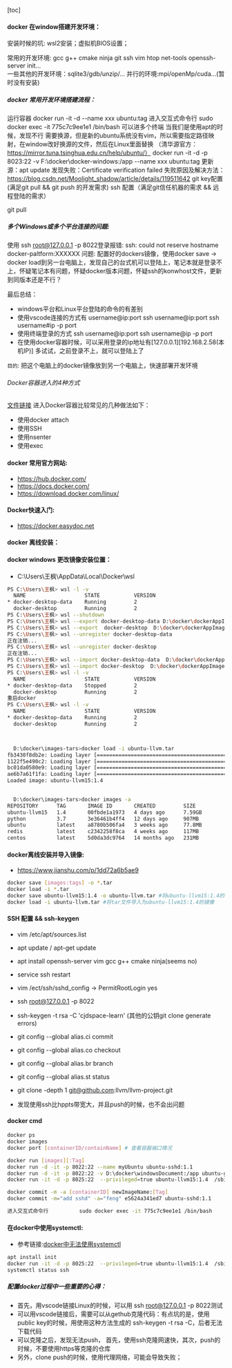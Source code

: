 [toc]
#### docker 在window搭建开发环境：
安装时候的坑:     wsl2安装；虚拟机BIOS设置；

常用的开发环境:   gcc g++ cmake ninja git ssh vim htop net-tools openssh-server init...  
一些其他的开发环境：sqlite3/gdb/unzip/...
并行的环境:mpi/openMp/cuda...(暂时没有安装)



##### docker 常用开发环境搭建流程：
运行容器                  docker run -it -d --name xxx ubuntu:tag
进入交互式命令行          sudo docker exec -it 775c7c9ee1e1 /bin/bash
可以进多个终端
当我们是使用apt的时候，发现不行
需要换源，但是新的ubuntu系统没有vim，所以需要指定路径映射，在window改好换源的文件，然后在Linux里面替换
（清华源官方：https://mirror.tuna.tsinghua.edu.cn/help/ubuntu/）
docker run -it -d -p 8023:22 -v F:\docker\docker-windows:/app --name xxx ubuntu:tag
更新源：apt update 
发现失败：Certificate verification failed
失败原因及解决方法：https://blog.csdn.net/Moolight_shadow/article/details/119511642
git key配置(满足git pull && git push 的开发需求)
ssh 配置（满足git信任机器的需求 && 远程登陆的需求）

git pull 

##### 多个Windows或多个平台连接的问题:
使用 ssh root@127.0.0.1 -p 8022登录报错:
ssh: could not reserve hostname docker-paltform:XXXXXX
问题: 配置好的dockers镜像，使用docker save -> docker load到另一台电脑上，发现自己的台式机可以登陆上，笔记本就是登录不上，怀疑笔记本有问题，怀疑docker版本问题，怀疑ssh的konwhost文件，更新到同版本还是不行？

最后总结：
* windows平台和Linux平台登陆的命令的有差别
* 使用vscode连接的方式有
  username@ip:port
  ssh username@ip:port
  ssh username#ip -p port
* 使用终端登录的方式
  ssh username@ip:port
  ssh username@ip -p port
* 在使用docker容器时候，可以采用登录的ip地址有[127.0.0.1][192.168.2.58(本机IP)]
多试试，之前登录不上，就可以登陆上了

```目的```: 把这个电脑上的docker镜像放到另一个电脑上，快速部署开发环境


###### Docker容器进入的4种方式
[文件链接](https://www.cnblogs.com/xhyan/p/6593075.html)
进入Docker容器比较常见的几种做法如下：
* 使用docker attach
* 使用SSH
* 使用nsenter
* 使用exec





#### docker 常用官方网站:
* https://hub.docker.com/
* https://docs.docker.com/
* https://download.docker.com/linux/

#### Docker快速入门:
* https://docker.easydoc.net

#### docker 离线安装：


#### docker windows 更改镜像安装位置：
* C:\Users\王枫\AppData\Local\Docker\wsl


```bash
PS C:\Users\王枫> wsl -l -v
  NAME                   STATE           VERSION
* docker-desktop-data    Running         2
  docker-desktop         Running         2
PS C:\Users\王枫> wsl --shutdown
PS C:\Users\王枫> wsl --export docker-desktop-data D:\docker\dockerAppImages\docker-desktop-data.tar
PS C:\Users\王枫> wsl --export  docker-desktop  D:\docker\dockerAppImages\docker-desktop.tar
PS C:\Users\王枫> wsl --unregister docker-desktop-data
正在注销...
PS C:\Users\王枫> wsl --unregister docker-desktop
正在注销...
PS C:\Users\王枫> wsl --import docker-desktop-data  D:\docker\dockerAppImages\image  D:\docker\dockerAppImages\docker-desktop-data.tar
PS C:\Users\王枫> wsl --import docker-desktop  D:\docker\dockerAppImages\bin  D:\docker\dockerAppImages\docker-desktop.tar
PS C:\Users\王枫> wsl -l -v
  NAME                   STATE           VERSION
* docker-desktop-data    Stopped         2
  docker-desktop         Running         2
重启docker
PS C:\Users\王枫> wsl -l -v
  NAME                   STATE           VERSION
* docker-desktop-data    Running         2
  docker-desktop         Running         2



  D:\docker\images-tars>docker load -i ubuntu-llvm.tar
fb3430f8db2e: Loading layer [==================================================>]  1.854GB/1.854GB
1122f5e490c2: Loading layer [==================================================>]  1.978GB/1.978GB
bc01da0580e9: Loading layer [==================================================>]  3.744GB/3.744GB
ae6b7a61f1fa: Loading layer [==================================================>]  1.495MB/1.495MB
Loaded image: ubuntu-llvm15:1.4
  

  D:\docker\images-tars>docker images -a
REPOSITORY      TAG       IMAGE ID       CREATED         SIZE
ubuntu-llvm15   1.4       00fbde1a1973   4 days ago      7.59GB
python          3.7       3e36461b4ff4   12 days ago     907MB
ubuntu          latest    a8780b506fa4   3 weeks ago     77.8MB
redis           latest    c2342258f8ca   4 weeks ago     117MB
centos          latest    5d0da3dc9764   14 months ago   231MB
  ```


#### docker离线安装并导入镜像:
* https://www.jianshu.com/p/1dd72a6b5ae9
```bash
docker save [images:tags] -o *.tar
docker load -i *.tar
docker save ubuntu-llvm15:1.4 -o ubuntu-llvm.tar #将ubuntu-llvm15:1.4的镜像导出成tar文件
docker load -i ubuntu-llvm.tar #将tar文件导入为ubuntu-llvm15:1.4的镜像
```
#### SSH 配置 && ssh-keygen
* vim /etc/apt/sources.list
* apt update / apt-get update
* apt install openssh-server vim gcc g++ cmake ninja(seems no)
* service ssh restart
* vim /ect/ssh/sshd_config -> PermitRootLogin yes
* ssh root@127.0.0.1 -p 8022

* ssh-keygen -t rsa -C 'cjdspace-learn' (其他的公钥git clone generate errors)
* git config --global alias.ci commit
* git config --global alias.co checkout
* git config --global alias.br branch
* git config --global alias.st status


* git clone -depth 1 git@github.com:llvm/llvm-project.git
* 发现使用ssh比hppts带宽大，并且push的时候，也不会出问题

#### docker cmd
```bash
docker ps
docker images
docker port [containerID/containName] # 查看容器端口情况

docker run [images][:Tag]
docker run -d -it -p 8022:22 --name myUbuntu ubuntu-sshd:1.1
docker run -d -it -p 8022:22 -v D:\docker\windowsDocument:/app ubuntu-gitpush:1.2
docker run -it -d -p 8025:22  --privileged=true ubuntu-llvm15:1.4  /sbin/init

docker commit -m -a [containerID] newImageName:[Tag]
docker commit -m="add sshd" -a="feng" e5624a341ed7 ubuntu-sshd:1.1

进入交互式命令行          sudo docker exec -it 775c7c9ee1e1 /bin/bash
```
#### 在docker中使用systemctl:

* 参考链接:[docker中无法使用systemctl](https://aoyouer.com/posts/docker-systemctl/)
```bash
apt install init
docker run -it -d -p 8025:22  --privileged=true ubuntu-llvm15:1.4  /sbin/init
systemctl status ssh
```

##### 配置docker过程中一些重要的心得：
* 首先，用vscode链接Linux的时候，可以用 ssh root@127.0.0.1 -p 8022测试
* 可以用vscode链接后，需要可以从gethub克隆代码：有点坑的是，使用public key的时候，用使用这种方法生成的 ssh-keygen -t rsa -C，后者无法下载代码
* 可以克隆之后，发现无法push， 首先，使用ssh克隆网速快，其次，push的时候，不要使用https等克隆的仓库
* 另外，clone push的时候，使用代理网络，可能会导致失败；

